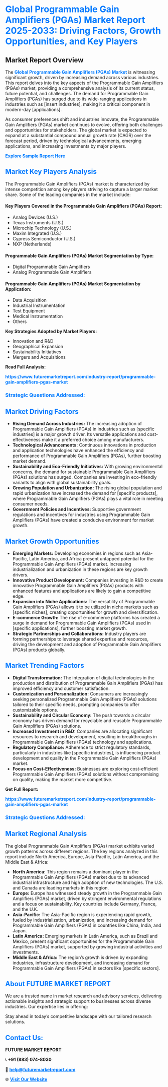 <h1 style="color: #007BFF;">Global Programmable Gain Amplifiers (PGAs) Market Report 2025-2033: Driving Factors, Growth Opportunities, and Key Players</h1>

<section id="overview">
<h2>Market Report Overview</h2>
<p>The <a href="https://www.futuremarketreport.com/industry-report/programmable-gain-amplifiers-pgas-market" style="color: #007BFF; text-decoration: none;"><strong>Global Programmable Gain Amplifiers (PGAs) Market</strong></a> is witnessing significant growth, driven by increasing demand across various industries. This report delves into the key aspects of the Programmable Gain Amplifiers (PGAs) market, providing a comprehensive analysis of its current status, future potential, and challenges. The demand for Programmable Gain Amplifiers (PGAs) has surged due to its wide-ranging applications in industries such as [insert industries], making it a critical component in modern-day [applications].</p>
<p>As consumer preferences shift and industries innovate, the Programmable Gain Amplifiers (PGAs) market continues to evolve, offering both challenges and opportunities for stakeholders. The global market is expected to expand at a substantial compound annual growth rate (CAGR) over the forecast period, driven by technological advancements, emerging applications, and increasing investments by major players.</p>
</section>

<section id="overview">
<p><a href="https://www.futuremarketreport.com/request-sample/reportId=41688" style="color: #007BFF; text-decoration: none;"><strong>Explore Sample Report Here</strong></a></p>
</section>

<section id="key-players">
<h2 style="color: #007BFF;">Market Key Players Analysis</h2>
<p>The Programmable Gain Amplifiers (PGAs) market is characterized by intense competition among key players striving to capture a larger market share. Some of the leading companies in the market include:</p>
<h4>Key Players Covered in the Programmable Gain Amplifiers (PGAs) Report:</h4>
<ul><li>Analog Devices (U.S.)</li><li>Texas Instruments (U.S.)</li><li>Microchip Technology (U.S.)</li><li>Maxim Integrated (U.S.)</li><li>Cypress Semiconductor (U.S.)</li><li>NXP (Netherlands)</li></ul>
<h4>Programmable Gain Amplifiers (PGAs) Market Segmentation by Type:</h4>
<ul><li>Digital Programmable Gain Amplifiers</li><li>Analog Programmable Gain Amplifiers</li></ul>

<h4>Programmable Gain Amplifiers (PGAs) Market Segmentation by Application:</h4>
<ul><li>Data Acquisition</li><li>Industrial Instrumentation</li><li>Test Equipment</li><li>Medical Instrumentation</li><li>Others</li></ul>
<p><strong>Key Strategies Adopted by Market Players:</strong></p>
<ul>
<li>Innovation and R&D</li>
<li>Geographical Expansion</li>
<li>Sustainability Initiatives</li>
<li>Mergers and Acquisitions</li>
</ul>
</section>

<section>
<p><strong>Read Full Analysis: </strong></p><a href="https://www.futuremarketreport.com/industry-report/programmable-gain-amplifiers-pgas-market" style="color: #007BFF; text-decoration: none;"><strong>https://www.futuremarketreport.com/industry-report/programmable-gain-amplifiers-pgas-market</strong></a>
<h3 style="color: #007BFF;">Strategic Questions Addressed:</h3>
</section>

<section id="driving-factors">
<h2 style="color: #007BFF;">Market Driving Factors</h2>
<ul>
<li><strong>Rising Demand Across Industries:</strong> The increasing adoption of Programmable Gain Amplifiers (PGAs) in industries such as [specific industries] is a major growth driver. Its versatile applications and cost-effectiveness make it a preferred choice among manufacturers.</li>
<li><strong>Technological Advancements:</strong> Continuous innovations in production and application technologies have enhanced the efficiency and performance of Programmable Gain Amplifiers (PGAs), further boosting market demand.</li>
<li><strong>Sustainability and Eco-Friendly Initiatives:</strong> With growing environmental concerns, the demand for sustainable Programmable Gain Amplifiers (PGAs) solutions has surged. Companies are investing in eco-friendly variants to align with global sustainability goals.</li>
<li><strong>Growing Population and Urbanization:</strong> The rising global population and rapid urbanization have increased the demand for [specific products], where Programmable Gain Amplifiers (PGAs) plays a vital role in meeting consumer needs.</li>
<li><strong>Government Policies and Incentives:</strong> Supportive government regulations and incentives for industries using Programmable Gain Amplifiers (PGAs) have created a conducive environment for market growth.</li>
</ul>
</section>

<section id="growth-opportunities">
<h2 style="color: #007BFF;">Market Growth Opportunities</h2>
<ul>
<li><strong>Emerging Markets:</strong> Developing economies in regions such as Asia-Pacific, Latin America, and Africa present untapped potential for the Programmable Gain Amplifiers (PGAs) market. Increasing industrialization and urbanization in these regions are key growth drivers.</li>
<li><strong>Innovative Product Development:</strong> Companies investing in R&D to create innovative Programmable Gain Amplifiers (PGAs) products with enhanced features and applications are likely to gain a competitive edge.</li>
<li><strong>Expansion into Niche Applications:</strong> The versatility of Programmable Gain Amplifiers (PGAs) allows it to be utilized in niche markets such as [specific niches], creating opportunities for growth and diversification.</li>
<li><strong>E-commerce Growth:</strong> The rise of e-commerce platforms has created a surge in demand for Programmable Gain Amplifiers (PGAs) used in [specific applications], further boosting market growth.</li>
<li><strong>Strategic Partnerships and Collaborations:</strong> Industry players are forming partnerships to leverage shared expertise and resources, driving the development and adoption of Programmable Gain Amplifiers (PGAs) products globally.</li>
</ul>
</section>

<section id="trending-factors">
<h2 style="color: #007BFF;">Market Trending Factors</h2>
<ul>
<li><strong>Digital Transformation:</strong> The integration of digital technologies in the production and distribution of Programmable Gain Amplifiers (PGAs) has improved efficiency and customer satisfaction.</li>
<li><strong>Customization and Personalization:</strong> Consumers are increasingly seeking personalized Programmable Gain Amplifiers (PGAs) solutions tailored to their specific needs, prompting companies to offer customizable options.</li>
<li><strong>Sustainability and Circular Economy:</strong> The push towards a circular economy has driven demand for recyclable and reusable Programmable Gain Amplifiers (PGAs) solutions.</li>
<li><strong>Increased Investment in R&D:</strong> Companies are allocating significant resources to research and development, resulting in breakthroughs in Programmable Gain Amplifiers (PGAs) technology and applications.</li>
<li><strong>Regulatory Compliance:</strong> Adherence to strict regulatory standards, particularly in industries like [specific industries], is influencing product development and quality in the Programmable Gain Amplifiers (PGAs) market.</li>
<li><strong>Focus on Cost-Effectiveness:</strong> Businesses are exploring cost-efficient Programmable Gain Amplifiers (PGAs) solutions without compromising on quality, making the market more competitive.</li>
</ul>
</section>

<section>
<p><strong>Get Full Report: </strong></p><a href="https://www.futuremarketreport.com/industry-report/programmable-gain-amplifiers-pgas-market" style="color: #007BFF; text-decoration: none;"><strong>https://www.futuremarketreport.com/industry-report/programmable-gain-amplifiers-pgas-market</strong></a>
<h3 style="color: #007BFF;">Strategic Questions Addressed:</h3>
</section>


<section id="regional-analysis">
<h2 style="color: #007BFF;">Market Regional Analysis</h2>
<p>The global Programmable Gain Amplifiers (PGAs) market exhibits varied growth patterns across different regions. The key regions analyzed in this report include North America, Europe, Asia-Pacific, Latin America, and the Middle East & Africa:</p>
<ul>
<li><strong>North America:</strong> This region remains a dominant player in the Programmable Gain Amplifiers (PGAs) market due to its advanced industrial infrastructure and high adoption of new technologies. The U.S. and Canada are leading markets in this region.</li>
<li><strong>Europe:</strong> Europe has witnessed steady growth in the Programmable Gain Amplifiers (PGAs) market, driven by stringent environmental regulations and a focus on sustainability. Key countries include Germany, France, and the U.K.</li>
<li><strong>Asia-Pacific:</strong> The Asia-Pacific region is experiencing rapid growth, fueled by industrialization, urbanization, and increasing demand for Programmable Gain Amplifiers (PGAs) in countries like China, India, and Japan.</li>
<li><strong>Latin America:</strong> Emerging markets in Latin America, such as Brazil and Mexico, present significant opportunities for the Programmable Gain Amplifiers (PGAs) market, supported by growing industrial activities and investments.</li>
<li><strong>Middle East & Africa:</strong> The region’s growth is driven by expanding industries, infrastructure development, and increasing demand for Programmable Gain Amplifiers (PGAs) in sectors like [specific sectors].</li>
</ul>
</section>

<footer>
<h2 style="color: #007BFF;">About FUTURE MARKET REPORT</h2>
<p>We are a trusted name in market research and advisory services, delivering actionable insights and strategic support to businesses across diverse industries. Our expertise lies in offering:</p>

<p>Stay ahead in today’s competitive landscape with our tailored research solutions.</p>

<h2 style="color: #007BFF;">Contact Us:</h2>
<p><strong>FUTURE MARKET REPORT</strong></p>
<p>📞 <strong>+91 (883) 074-8030</strong></p>
<p>📧 <strong><a href="mailto:help@futuremarketreport.com" style="color: #007BFF;">help@futuremarketreport.com</a></strong></p>
<p>🌐 <strong><a href="https://www.futuremarketreport.com/" style="color: #007BFF;">Visit Our Website</a></strong></p>
</footer>